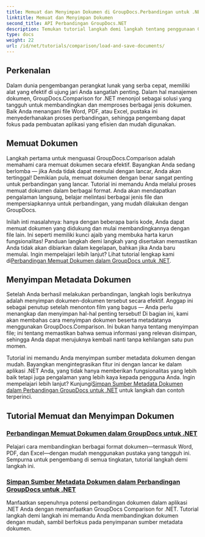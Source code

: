 ```yaml
---
title: Memuat dan Menyimpan Dokumen di GroupDocs.Perbandingan untuk .NET
linktitle: Memuat dan Menyimpan Dokumen
second_title: API Perbandingan GroupDocs.NET
description: Temukan tutorial langkah demi langkah tentang penggunaan GroupDocs.Comparison untuk .NET guna memuat dan menyimpan dokumen secara efisien. Sempurna bagi pengembang yang ingin menyederhanakan perbandingan dokumen.
type: docs
weight: 22
url: /id/net/tutorials/comparison/load-and-save-documents/
---
```

## Perkenalan

Dalam dunia pengembangan perangkat lunak yang serba cepat, memiliki alat yang efektif di ujung jari Anda sangatlah penting. Dalam hal manajemen dokumen, GroupDocs.Comparison for .NET menonjol sebagai solusi yang tangguh untuk membandingkan dan memproses berbagai jenis dokumen. Baik Anda menangani file Word, PDF, atau Excel, pustaka ini menyederhanakan proses perbandingan, sehingga pengembang dapat fokus pada pembuatan aplikasi yang efisien dan mudah digunakan.

## Memuat Dokumen

Langkah pertama untuk menguasai GroupDocs.Comparison adalah memahami cara memuat dokumen secara efektif. Bayangkan Anda sedang berlomba — jika Anda tidak dapat memulai dengan lancar, Anda akan tertinggal! Demikian pula, memuat dokumen dengan benar sangat penting untuk perbandingan yang lancar. Tutorial ini memandu Anda melalui proses memuat dokumen dalam berbagai format. Anda akan mendapatkan pengalaman langsung, belajar melintasi berbagai jenis file dan mempersiapkannya untuk perbandingan, yang mudah dilakukan dengan GroupDocs.

 Inilah inti masalahnya: hanya dengan beberapa baris kode, Anda dapat memuat dokumen yang didukung dan mulai membandingkannya dengan file lain. Ini seperti memiliki kunci ajaib yang membuka harta karun fungsionalitas! Panduan langkah demi langkah yang disertakan memastikan Anda tidak akan dibiarkan dalam kegelapan, bahkan jika Anda baru memulai. Ingin mempelajari lebih lanjut? Lihat tutorial lengkap kami di[Perbandingan Memuat Dokumen dalam GroupDocs untuk .NET](./load-documents/).

## Menyimpan Metadata Dokumen

Setelah Anda berhasil melakukan perbandingan, langkah logis berikutnya adalah menyimpan dokumen-dokumen tersebut secara efektif. Anggap ini sebagai penutup setelah menonton film yang bagus — Anda perlu menangkap dan menyimpan hal-hal penting tersebut! Di bagian ini, kami akan membahas cara menyimpan dokumen beserta metadatanya menggunakan GroupDocs.Comparison. Ini bukan hanya tentang menyimpan file; ini tentang memastikan bahwa semua informasi yang relevan disimpan, sehingga Anda dapat merujuknya kembali nanti tanpa kehilangan satu pun momen.

 Tutorial ini memandu Anda menyimpan sumber metadata dokumen dengan mudah. Bayangkan mengintegrasikan fitur ini dengan lancar ke dalam aplikasi .NET Anda, yang tidak hanya memberikan fungsionalitas yang lebih baik tetapi juga pengalaman yang lebih kaya kepada pengguna Anda. Ingin mempelajari lebih lanjut? Kunjungi[Simpan Sumber Metadata Dokumen dalam Perbandingan GroupDocs untuk .NET](./save-documents-metadata-source/) untuk langkah dan contoh terperinci.

## Tutorial Memuat dan Menyimpan Dokumen
### [Perbandingan Memuat Dokumen dalam GroupDocs untuk .NET](./load-documents/)
Pelajari cara membandingkan berbagai format dokumen—termasuk Word, PDF, dan Excel—dengan mudah menggunakan pustaka yang tangguh ini. Sempurna untuk pengembang di semua tingkatan, tutorial langkah demi langkah ini.
### [Simpan Sumber Metadata Dokumen dalam Perbandingan GroupDocs untuk .NET](./save-documents-metadata-source/)
Manfaatkan sepenuhnya potensi perbandingan dokumen dalam aplikasi .NET Anda dengan memanfaatkan GroupDocs Comparison for .NET. Tutorial langkah demi langkah ini memandu Anda membandingkan dokumen dengan mudah, sambil berfokus pada penyimpanan sumber metadata dokumen.